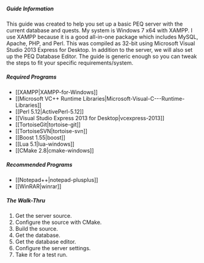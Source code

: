 ##### Guide Information
This guide was created to help you set up a basic PEQ server with the current database and quests. My system is Windows 7 x64 with XAMPP. I use XAMPP because it is a good all-in-one package which includes MySQL, Apache, PHP, and Perl. This was compiled as 32-bit using Microsoft Visual Studio 2013 Express for Desktop. In addition to the server, we will also set up the PEQ Database Editor. The guide is generic enough so you can tweak the steps to fit your specific requirements/system.

##### Required Programs
* [[XAMPP|XAMPP-for-Windows]]
* [[Microsoft VC++ Runtime Libraries|Microsoft-Visual-C---Runtime-Libraries]]
* [[Perl 5.12|ActivePerl-5.12]]
* [[Visual Studio Express 2013 for Desktop|vcexpress-2013]]
* [[TortoiseGit|tortoise-git]]
* [[TortoiseSVN|tortoise-svn]]
* [[Boost 1.55|boost]]
* [[Lua 5.1|lua-windows]]
* [[CMake 2.8|cmake-windows]]

##### Recommended Programs
* [[Notepad++|notepad-plusplus]]
* [[WinRAR|winrar]]

##### The Walk-Thru
1. Get the server source.
2. Configure the source with CMake.
3. Build the source.
4. Get the database.
5. Get the database editor.
6. Configure the server settings.
7. Take it for a test run.